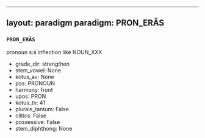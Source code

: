 
---
layout: paradigm
paradigm: PRON_ERÄS
---
### ` PRON_ERÄS `

pronoun s:ä inflection like NOUN_XXX
* grade_dir: strengthen
* stem_vowel: None
* kotus_av: None
* pos: PRONOUN
* harmony: front
* upos: PRON
* kotus_tn: 41
* plurale_tantum: False
* clitics: False
* possessive: False
* stem_diphthong: None
